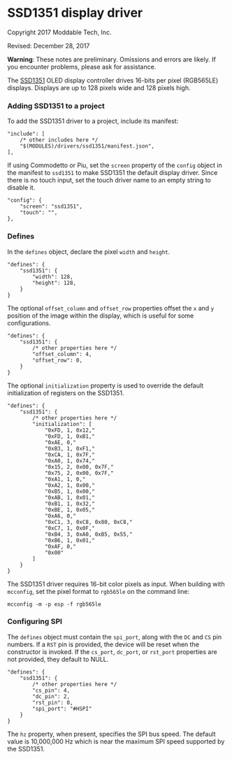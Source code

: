 # SSD1351 display driver
Copyright 2017 Moddable Tech, Inc.

Revised: December 28, 2017

**Warning**: These notes are preliminary. Omissions and errors are likely. If you encounter problems, please ask for assistance.

The [SSD1351](https://cdn-shop.adafruit.com/datasheets/SSD1351-Revision+1.3.pdf) OLED display controller drives 16-bits per pixel (RGB565LE) displays. Displays are up to 128 pixels wide and 128 pixels high.

### Adding SSD1351 to a project
To add the SSD1351 driver to a project, include its manifest:

	"include": [
		/* other includes here */
		"$(MODULES)/drivers/ssd1351/manifest.json",
	],

If using Commodetto or Piu, set the `screen` property of the `config` object in the manifest to `ssd1351` to make SSD1351 the default display driver. Since there is no touch input, set the touch driver name to an empty string to disable it.

	"config": {
		"screen": "ssd1351",
		"touch": "",
	},

### Defines
In the `defines` object, declare the pixel `width` and `height`.

	"defines": {
		"ssd1351": {
			"width": 128,
			"height": 128,
		}
	}
	
The optional `offset_column` and `offset_row` properties offset the `x` and `y` position of the image within the display, which is useful for some configurations.

	"defines": {
		"ssd1351": {
			/* other properties here */
			"offset_column": 4,
			"offset_row": 0,
		}
	}

The optional `initialization` property is used to override the default initialization of registers on the SSD1351.

	"defines": {
		"ssd1351": {
			/* other properties here */
			"initialization": [
				"0xFD, 1, 0x12,"
				"0xFD, 1, 0xB1,"
				"0xAE, 0,"
				"0xB3, 1, 0xF1,"
				"0xCA, 1, 0x7F,"
				"0xA0, 1, 0x74,"
				"0x15, 2, 0x00, 0x7F,"
				"0x75, 2, 0x00, 0x7F,"
				"0xA1, 1, 0,"
				"0xA2, 1, 0x00,"
				"0xB5, 1, 0x00,"
				"0xAB, 1, 0x01,"
				"0xB1, 1, 0x32,"
				"0xBE, 1, 0x05,"
				"0xA6, 0,"
				"0xC1, 3, 0xC8, 0x80, 0xC8,"
				"0xC7, 1, 0x0F,"
				"0xB4, 3, 0xA0, 0xB5, 0x55,"
				"0xB6, 1, 0x01,"
				"0xAF, 0,"
				"0x00"
			]
		}
	}

The SSD1351 driver requires 16-bit color pixels as input. When building with `mcconfig`, set the pixel format to `rgb565le` on the command line:

	mcconfig -m -p esp -f rgb565le

### Configuring SPI
The `defines` object must contain the `spi_port`, along with the `DC` and `CS` pin numbers. If a `RST` pin is provided, the device will be reset when the constructor is invoked. If the `cs_port`, `dc_port`, or `rst_port` properties are not provided, they default to NULL. 

	"defines": {
		"ssd1351": {
			/* other properties here */	
			"cs_pin": 4,
			"dc_pin": 2,
			"rst_pin": 0,
			"spi_port": "#HSPI"
		}
	}

The `hz` property, when present, specifies the SPI bus speed. The default value is 10,000,000 Hz which is near the maximum SPI speed supported by the SSD1351.
